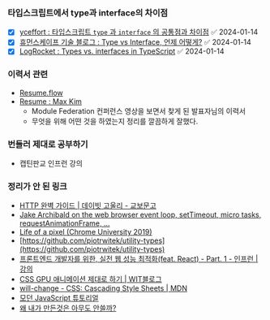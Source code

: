 ### 타입스크립트에서 type과 interface의 차이점

- [x] [yceffort : 타입스크립트 `type` 과 `interface` 의 공통점과 차이점](https://yceffort.kr/2021/03/typescript-interface-vs-type) ✅ 2024-01-14
- [x] [휴먼스케이프 기술 블로그 : Type vs Interface, 언제 어떻게?](https://medium.com/humanscape-tech/type-vs-interface-%EC%96%B8%EC%A0%9C-%EC%96%B4%EB%96%BB%EA%B2%8C-f36499b0de50) ✅ 2024-01-14
- [x] [LogRocket : Types vs. interfaces in TypeScript](https://blog.logrocket.com/types-vs-interfaces-typescript/) ✅ 2024-01-14

### 이력서 관련
- [Resume.flow](https://lnkd.in/gKWghu68)
- [Resume : Max Kim](https://github.com/MaxKim-J/RESUME)
	- Module Federation 컨퍼런스 영상을 보면서 찾게 된 발표자님의 이력서
	- 무엇을 위해 어떤 것을 하였는지 정리를 깔끔하게 잘했다.

### 번들러 제대로 공부하기

- 캡틴판교 인프런 강의

### 정리가 안 된 링크

- [HTTP 완벽 가이드 | 데이빗 고울리 - 교보문고](https://product.kyobobook.co.kr/detail/S000001033001)
- [Jake Archibald on the web browser event loop, setTimeout, micro tasks, requestAnimationFrame, ...](https://youtu.be/cCOL7MC4Pl0)
- [Life of a pixel (Chrome University 2019)](https://youtu.be/m-J-tbAlFic)
- [https://github.com/piotrwitek/utility-types](https://github.com/piotrwitek/utility-types)
- [프론트엔드 개발자를 위한, 실전 웹 성능 최적화(feat. React) - Part. 1 - 인프런 | 강의](https://www.inflearn.com/course/%EC%9B%B9-%EC%84%B1%EB%8A%A5-%EC%B5%9C%EC%A0%81%ED%99%94-%EB%A6%AC%EC%95%A1%ED%8A%B8-1)
- [CSS GPU 애니메이션 제대로 하기 | WIT블로그](https://wit.nts-corp.com/2017/08/31/4861)
- [will-change - CSS: Cascading Style Sheets | MDN](https://developer.mozilla.org/ko/docs/Web/CSS/will-change)
- [모던 JavaScript 튜토리얼](https://ko.javascript.info/)
- [왜 내가 만든것은 아무도 안쓸까?](https://medium.com/@skate2/%EC%99%9C-%EB%82%B4%EA%B0%80-%EB%A7%8C%EB%93%A0%EA%B2%83%EC%9D%80-%EC%95%84%EB%AC%B4%EB%8F%84-%EC%95%88%EC%93%B8%EA%B9%8C-2ef2707cbe1c)

